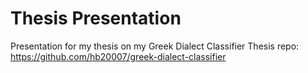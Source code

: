 # Thesis Presentation
Presentation for my thesis on my Greek Dialect Classifier
Thesis repo: https://github.com/hb20007/greek-dialect-classifier